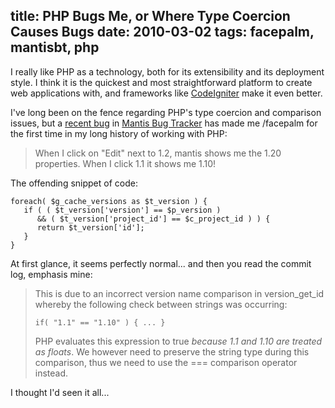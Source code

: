 title: PHP Bugs Me, or Where Type Coercion Causes Bugs
date: 2010-03-02
tags: facepalm, mantisbt, php
---
I really like PHP as a technology, both for its extensibility and its deployment
style. I think it is the quickest and most straightforward platform to create
web applications with, and frameworks like [CodeIgniter](http://codeigniter.com/)
make it even better. 

I've long been on the fence regarding PHP's type coercion and comparison issues,
but a <a href="http://www.mantisbt.org/bugs/view.php?id=11571">recent bug</a> in
<a href="http://www.mantisbt.org">Mantis Bug Tracker</a> has made me /facepalm
for the first time in my long history of working with PHP:

> When I click on "Edit" next to 1.2, mantis shows me the 1.20 properties.
> When I click 1.1 it shows me 1.10!

The offending snippet of code:

	foreach( $g_cache_versions as $t_version ) {
	   if ( ( $t_version['version'] == $p_version )
		  && ( $t_version['project_id'] == $c_project_id ) ) {
		  return $t_version['id'];
	   }
	}

At first glance, it seems perfectly normal... and then you read the commit log,
emphasis mine:

> This is due to an incorrect version name comparison in version_get_id whereby
the following check between strings was occurring:
>
> <code>if( "1.1" == "1.10" ) { ... }</code>
> 
> PHP evaluates this expression to true <em>because 1.1 and 1.10 are treated as
floats</em>. We however need to preserve the string type during this comparison,
thus we need to use the === comparison operator instead.

I thought I'd seen it all...
